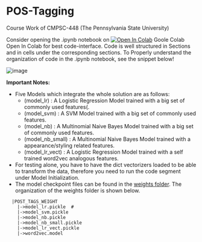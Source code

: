# POS-Tagging
Course Work of CMPSC-448 (The Pennsylvania State University)

Consider opening the .ipynb notebook on [![Open In Colab](https://colab.research.google.com/assets/colab-badge.svg)](https://colab.research.google.com/drive/1boWh74ssFe4LrJSHnQWHJfqThdLWGgQY?usp=sharing)  Goole Colab Open In Colab for best code-interface. Code is well structured in Sections and in cells under the corresponding sections. To Properly understand the organization of code in the .ipynb notebook, see the snippet below!

![image](https://github.com/sabih411/POS-Tagging/assets/47940851/f723d787-dd0c-480d-8b47-0bedd287b312)


**Important Notes:** 
  * Five Models which integrate the whole solution are as follows:
      * (model_lr)        : A Logistic Regression Model trained with a big set of commonly used features(.
      * (model_svm)       : A SVM Model trained with a big set of commonly used features.
      * (model_nb)        : A Multinomial Naive Bayes Model trained with a big set of commonly used features.
      * (model_nb_small)  : A Multinomial Naive Bayes Model trained with a appearance/styling related features.
      * (model_lr_vect)   : A Logistic Regression Model trained with a self trained word2vec analogous features.  
  * For testing alone, you have to have the dict vectorizers loaded to be able to transform the data, therefore you need to run the code segment under Model Initialization.
  * The model checkpoint files can be found in the [weights folder](https://drive.google.com/drive/folders/1a9RY7aDCHKERN2W486lcs5ojQdOhRwzu?usp=sharing). The organization of the weights folder is shown below. 
  ```
    |POST_TAGS_WEIGHT
      |->model_lr.pickle  #
      |->model_svm.pickle
      |->model_nb.pickle
      |->model_nb_small.pickle
      |->model_lr_vect.pickle
      |->word2vec.model
        
  ```

